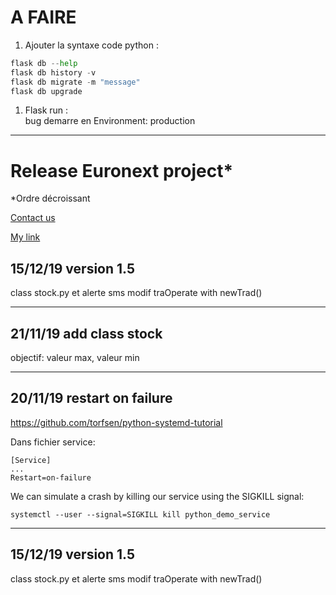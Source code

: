 # A FAIRE
1. Ajouter la syntaxe code python :
```Python
flask db --help
flask db history -v
flask db migrate -m "message"
flask db upgrade
```
1. Flask run : \
bug demarre en Environment: production




---
# Release Euronext project*
\*Ordre décroissant

[Contact us](/page/contact-us)

[My link](http://www.google.com "Link to Google website")

## 15/12/19 version 1.5
class stock.py et alerte sms
modif traOperate with newTrad()

---
## 21/11/19 add class stock
objectif: valeur max, valeur min


---
## 20/11/19 restart on failure
https://github.com/torfsen/python-systemd-tutorial

Dans fichier service:
```
[Service]
...
Restart=on-failure
```

We can simulate a crash by killing our service using the SIGKILL signal:
```
systemctl --user --signal=SIGKILL kill python_demo_service
```

---
## 15/12/19 version 1.5
class stock.py et alerte sms
modif traOperate with newTrad()
